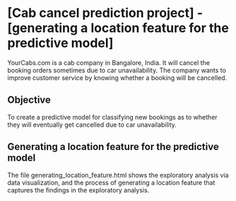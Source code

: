 # [Cab cancel prediction project] - [generating a location feature for the predictive model]

YourCabs.com is a cab company in Bangalore, India. It will cancel the booking orders sometimes due to car unavailability. The company wants to improve customer service by knowing whether a booking will be cancelled.

## Objective

To create a predictive model for classifying new bookings as to whether they will eventually get cancelled due to car unavailability.

## Generating a location feature for the predictive model

The file generating_location_feature.html shows the exploratory analysis via data visualization, and the process of generating a location feature that captures the findings in the exploratory analysis.

